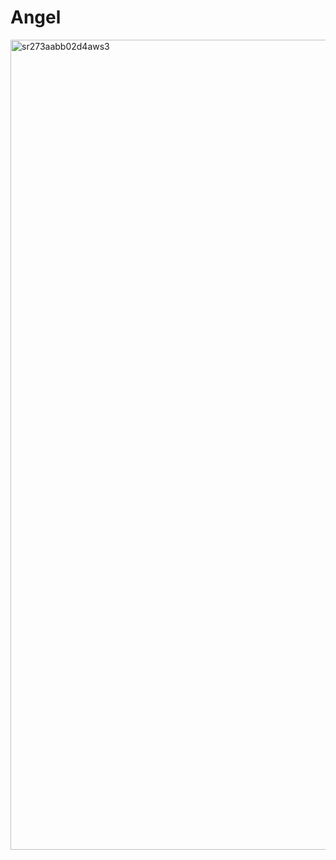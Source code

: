 # Angel
<img width="2394" height="1296" alt="sr273aabb02d4aws3" src="https://github.com/user-attachments/assets/45350da6-cce1-4746-9883-4475b0d3192e" />
